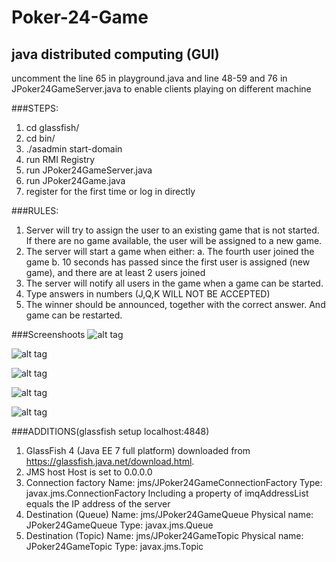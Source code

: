 Poker-24-Game
========================================================================
java distributed computing (GUI)
--------------------------------
uncomment the line 65 in playground.java and line 48-59 and 76 in JPoker24GameServer.java to enable clients playing on different machine

###STEPS:
1. cd glassfish/
2. cd bin/
3. ./asadmin start-domain
4. run RMI Registry
5. run JPoker24GameServer.java
6. run JPoker24Game.java
7. register for the first time or log in directly

###RULES:
1. Server will try to assign the user to an existing game that is not started. If there are no game available, the user will be assigned to a new game.
2. The server will start a game when either:
   a. The fourth user joined the game
   b. 10 seconds has passed since the first user is assigned (new game), and there are at least 2 users joined
3. The server will notify all users in the game when a game can be started.
4. Type answers in numbers (J,Q,K WILL NOT BE ACCEPTED)
5. The winner should be announced, together with the correct answer. And game can be restarted.

###Screenshoots
![alt tag](https://github.com/w34ma/Poker-24-Game/blob/game/pics/login.png)

![alt tag](https://github.com/w34ma/Poker-24-Game/blob/game/pics/register.png)

![alt tag](https://github.com/w34ma/Poker-24-Game/blob/game/pics/info.png)

![alt tag](https://github.com/w34ma/Poker-24-Game/blob/game/pics/play.png)

![alt tag](https://github.com/w34ma/Poker-24-Game/blob/game/pics/leadboard.png)

###ADDITIONS(glassfish setup localhost:4848)
1. GlassFish 4 (Java EE 7 full platform) downloaded from
   https://glassfish.java.net/download.html.
2. JMS host
   Host is set to 0.0.0.0
3. Connection factory
   Name: jms/JPoker24GameConnectionFactory
   Type: javax.jms.ConnectionFactory
   Including a property of imqAddressList equals the IP address of the server
4. Destination (Queue)
   Name: jms/JPoker24GameQueue
   Physical name: JPoker24GameQueue
   Type: javax.jms.Queue
5. Destination (Topic)
   Name: jms/JPoker24GameTopic
   Physical name: JPoker24GameTopic
   Type: javax.jms.Topic


